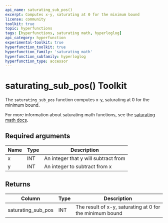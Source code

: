 ```yaml
---
api_name: saturating_sub_pos()
excerpt: Computes x-y, saturating at 0 for the minimum bound
license: community
toolkit: true
topic: hyperfunctions
tags: [hyperfunctions, saturating math, hyperloglog]
api_category: hyperfunction
experimental-toolkit: true
hyperfunction_toolkit: true
hyperfunction_family: 'saturating math'
hyperfunction_subfamily: hyperloglog
hyperfunction_type: accessor
---
```


# saturating_sub_pos()  <tag type="toolkit">Toolkit</tag>
The `saturating_sub_pos` function computes x-y, saturating at 0 for the minimum bound.

For more information about saturating math functions, see the
[saturating math docs][saturating-math-docs].

## Required arguments

|Name|Type|Description|
|-|-|-|
|x|INT| An integer that y will subtract from |
|y|INT| An integer to subtract from x |

## Returns

|Column|Type|Description|
|-|-|-|
|saturating_sub_pos |INT| The result of x-y, saturating at 0 for the minimum bound |


[saturating-math-docs]: /api/:currentVersion:/hyperfunctions/saturating-math/
